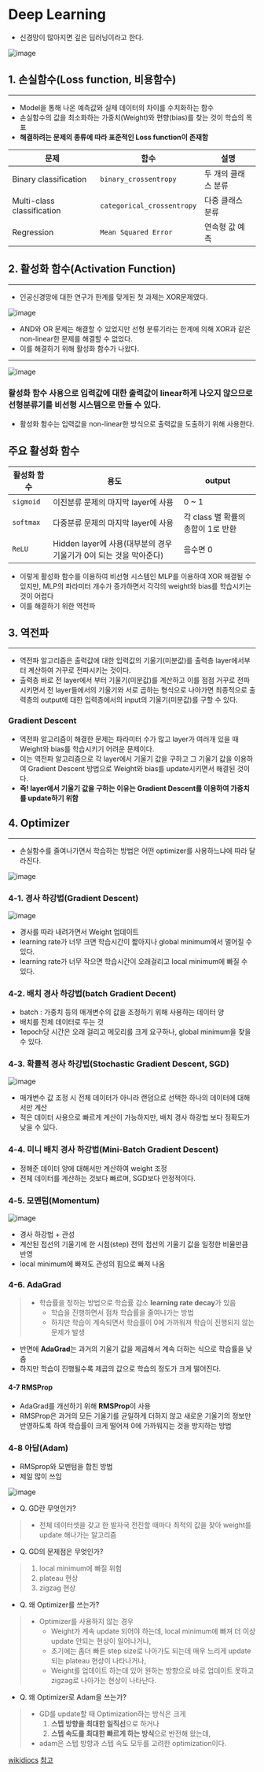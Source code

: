 # Deep Learning
- 신경망이 많아지면 깊은 딥러닝이라고 한다.

![image](https://user-images.githubusercontent.com/77317312/126031089-741853c2-51f5-4d0d-954c-4607c94d86e2.png)

## 1. 손실함수(Loss function, 비용함수)
------------
- Model을 통해 나온 예측값와 실제 데이터의 차이를 수치화하는 함수
- 손실함수의 값을 최소화하는 가중치(Weight)와 편향(bias)를 찾는 것이 학습의 목표
- **해결하려는 문제의 종류에 따라 표준적인 Loss function이 존재함**

| 문제 | 함수 | 설명 |
| -- | -- | -- |
| Binary classification | `binary_crossentropy` | 두 개의 클래스 분류 |
| Multi-class classification | `categorical_crossentropy` | 다중 클래스 분류 |
| Regression | `Mean Squared Error` | 연속형 값 예측 |


## 2. 활성화 함수(Activation Function)
------------
- 인공신경망에 대한 연구가 한계를 맞게된 첫 과제는 XOR문제였다.

![image](https://user-images.githubusercontent.com/77317312/126032001-3efd2e47-d455-466f-bbe8-eb52a8675328.png)

- AND와 OR 문제는 해결할 수 있었지만 선형 분류기라는 한계에 의해 XOR과 같은 non-linear한 문제를 해결할 수 없었다.
- 이를 해결하기 위해 활성화 함수가 나왔다.
------------

![image](https://user-images.githubusercontent.com/77317312/126032056-8f51153a-f7e4-4b01-8ad2-d8cbba46c20e.png)

### 활성화 함수 사용으로 입력값에 대한 출력값이 linear하게 나오지 않으므로 선형분류기를 비선형 시스템으로 만들 수 있다.
- 활성화 함수는 입력값을 non-linear한 방식으로 출력값을 도출하기 위해 사용한다.
## 주요 활성화 함수
| 활성화 함수 | 용도 | output |
| -- | -- | -- |
| `sigmoid` | 이진분류 문제의 마지막 layer에 사용 | 0 ~ 1 |
| `softmax` | 다중분류 문제의 마지막 layer에 사용 | 각 class 별 확률의 총합이 1로 반환 |
| `ReLU` | Hidden layer에 사용(대부분의 경우 기울기가 0이 되는 것을 막아준다) | 음수면 0 |

- 이렇게 활성화 함수를 이용하여 비선형 시스템인 MLP를 이용하여 XOR 해결될 수 있지만, MLP의 파라미터 개수가 증가하면서 각각의 weight와 bias를 학습시키는 것이 어렵다
- 이를 해결하기 위한 역전파


## 3. 역전파
-------------------------------------------
- 역전파 알고리즘은 출력값에 대한 입력값의 기울기(미분값)를 출력층 layer에서부터 계산하여 거꾸로 전파시키는 것이다.
- 출력층 바로 전 layer에서 부터 기울기(미분값)를 계산하고 이를 점점 거꾸로 전파시키면서 전 layer들에서의 기울기와 서로 곱하는 형식으로 나아가면 최종적으로 출력층의 output에 대한 입력층에서의 input의 기울기(미분값)를 구할 수 있다.

### Gradient Descent
- 역전파 알고리즘이 해결한 문제는 파라미터 수가 많고 layer가 여러개 있을 때 Weight와 bias를 학습시키기 어려운 문제이다.
- 이는 역전파 알고리즘으로 각 layer에서 기울기 값을 구하고 그 기울기 값을 이용하여 Gradient Descent 방법으로 Weight와 bias를 update시키면서 해결된 것이다.
- **즉! layer에서 기울기 값을 구하는 이유는 Gradient Descent를 이용하여 가중치를 update하기 위함**

## 4. Optimizer
------------------------
- 손실함수를 줄여나가면서 학습하는 방법은 어떤 optimizer를 사용하느냐에 따라 달라진다.

![image](https://user-images.githubusercontent.com/77317312/126057171-08de2682-d059-4c10-821e-33b27661ee5b.png)

### 4-1. 경사 하강법(Gradient Descent)

![image](https://user-images.githubusercontent.com/77317312/126057197-32a74fea-7a56-473f-9d53-8ed932002ecb.png)

- 경사를 따라 내려가면서 Weight 업데이트
- learning rate가 너무 크면 학습시간이 짧아지나 global minimum에서 멀어질 수 있다.
- learning rate가 너무 작으면 학습시간이 오래걸리고 local minimum에 빠질 수 있다.

### 4-2. 배치 경사 하강법(batch Gradient Decent)
- batch : 가중치 등의 매개변수의 값을 조정하기 위해 사용하는 데이터 양
- 배치를 전체 데이터로 두는 것
- 1epoch당 시간은 오래 걸리고 메모리를 크게 요구하나, global minimum을 찾을 수 있다.

### 4-3. 확률적 경사 하강법(Stochastic Gradient Descent, SGD)

![image](https://user-images.githubusercontent.com/77317312/126057270-10273d4e-b08b-46fc-8b97-af4e7687ba3b.png)

- 매개변수 값 조정 시 전체 데이터가 아니라 랜덤으로 선택한 하나의 데이터에 대해서만 계산
- 적은 데이터 사용으로 빠르게 계산이 가능하지만, 배치 경사 하강법 보다 정확도가 낮을 수 있다.

### 4-4. 미니 배치 경사 하강법(Mini-Batch Gradient Descent)
- 정해준 데이터 양에 대해서만 계산하여 weight 조정
- 전체 데이터를 계산하는 것보다 빠르며, SGD보다 안정적이다.

### 4-5. 모멘텀(Momentum)

![image](https://user-images.githubusercontent.com/77317312/126057353-88d8c9d2-f6a6-4977-8fc7-2e8b7c33d3fe.png)

- 경사 하강법 + 관성
- 계산된 접선의 기울기에 한 시점(step) 전의 접선의 기울기 값을 일정한 비율만큼 반영
- local minimum에 빠져도 관성의 힘으로 빠져 나옴

### 4-6. AdaGrad
> - 학습률을 정하는 방법으로 학습률 감소 **learning rate decay**가 있음
>   - 학습을 진행하면서 점차 학습률을 줄여나가는 방법
>   - 하지만 학습이 계속되면서 학습률이 0에 가까워져 학습이 진행되지 않는 문제가 발생
- 반면에 **AdaGrad**는 과거의 기울기 값을 제곱해서 계속 더하는 식으로 학습률을 낮춤
- 하지만 학습이 진행될수록 제곱의 값으로 학습의 정도가 크게 떨어진다.

#### 4-7 RMSProp
- AdaGrad를 개선하기 위해 **RMSProp**이 사용
- RMSProp은 과거의 모든 기울기를 균일하게 더하지 않고 새로운 기울기의 정보만 반영하도록 하여 학습률이 크게 떨어져 0에 가까워지는 것을 방지하는 방법

### 4-8 아담(Adam)
- RMSprop와 모멘텀을 합친 방법
- 제일 많이 쓰임

![image](https://user-images.githubusercontent.com/77317312/126057374-d2b43304-c59b-4b16-8105-1eeea56f5e75.png)

- Q. GD란 무엇인가?
> - 전체 데이터셋을 갖고 한 발자국 전진할 때마다 최적의 값을 찾아 weight를 update 해나가는 알고리즘

- Q. GD의 문제점은 무엇인가?
> 1. local minimum에 빠질 위험
> 2. plateau 현상
> 3. zigzag 현상

- Q. 왜 Optimizer를 쓰는가?
> - Optimizer를 사용하지 않는 경우
>   - Weight가 계속 update  되어야 하는데, local minimum에 빠져 더 이상 update 안되는 현상이 일어나거나,
>   - 초기에는 좀더 빠른 step size로 나아가도 되는데 매우 느리게 update 되는 plateau 현상이 나타나거나,
>   - Weight를 업데이트 하는데 있어 원하는 방향으로 바로 업데이트 못하고 zigzag로 나아가는 현상이 나타난다.

- Q. 왜 Optimizer로 Adam을 쓰는가?
> - GD를 update할 때 Optimization하는 방식은 크게
>   1. **스텝 방향을 최대한 일직선**으로 하거나
>   2. **스텝 속도를 최대한 빠르게 하는 방식**으로 반전해 왔는데,
> - adam은 스텝 방향과 스텝 속도 모두를 고려한 optimization이다.


[wikidiocs](https://wikidocs.net/36033)
[참고](https://ganghee-lee.tistory.com/30)
